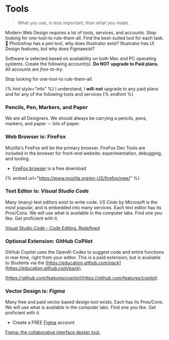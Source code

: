 # Tools

> What you use, is less important, than what you made.

Modern Web Design requires a lot of tools, services, and accounts. Stop looking for one-tool-to rule-them-all. Find the best-suited tool for each task. 🤔 Photoshop has a pen tool, why does Illustrator exist? Illustrator has UI Design features, but why does Figmaexist?

Software is selected based on availability on both Mac and PC operating systems. Create the following account(s). **Do NOT upgrade to Paid plans.** All accounts are _free-to-try._

Stop looking for one-tool-to rule-them-all.

{% hint style="info" %}
I understand, I **will-not** upgrade to any paid plans and for any of the following tools and services
{% endhint %}

### Pencils, Pen, Markers, and Paper

We are all Designers. We should always be carrying a pencils, pens, markers, and paper -- lots of paper.&#x20;

### Web Browser is: FireFox

Mozilla's FireFox will be the primary browser. FireFox Dev Tools are included in the browser for front-end website: experimentation, debugging, and tooling.

* [FireFox browser](https://www.mozilla.org/) is a free download

{% embed url="https://www.mozilla.org/en-US/firefox/new/" %}

### Text Editor is: _Visual Studio Code_

Many (many) text editors exist to write code. _VS Code_ by Microsoft is the most popular, and is embedded into many services. Each text editor has its Pros/Cons. We will use what is available in the computer labs. Find one you like. Get proficient with it.

[Visual Studio Code - Code Editing. Redefined](https://code.visualstudio.com/)

### Optional Extension: GitHub CoPilot

GitHub Copilot uses the OpenAI Codex to suggest code and entire functions in real-time, right from your editor. This is a paid extension, but is available to Students via the [https://education.github.com/pack](https://education.github.com/pack).

[https://github.com/features/copilot](https://github.com/features/copilot)

### Vector Design is: _Figma_

Many free and paid vector based design tool exists. Each has its Pros/Cons. We will use what is available in the computer labs. Find one you like. Get proficient with it.

* Create a FREE [Figma](https://figma.com) account

[Figma: the collaborative interface design tool.](https://www.figma.com/)
